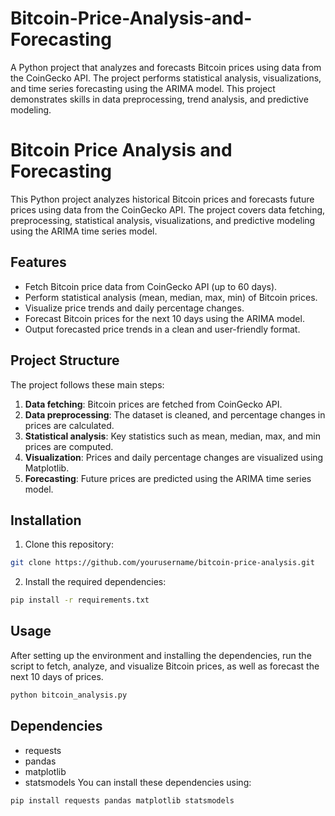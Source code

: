 # Bitcoin-Price-Analysis-and-Forecasting
A Python project that analyzes and forecasts Bitcoin prices using data from the CoinGecko API. The project performs statistical analysis, visualizations, and time series forecasting using the ARIMA model. This project demonstrates skills in data preprocessing, trend analysis, and predictive modeling.
# Bitcoin Price Analysis and Forecasting

This Python project analyzes historical Bitcoin prices and forecasts future prices using data from the CoinGecko API. The project covers data fetching, preprocessing, statistical analysis, visualizations, and predictive modeling using the ARIMA time series model.

## Features
- Fetch Bitcoin price data from CoinGecko API (up to 60 days).
- Perform statistical analysis (mean, median, max, min) of Bitcoin prices.
- Visualize price trends and daily percentage changes.
- Forecast Bitcoin prices for the next 10 days using the ARIMA model.
- Output forecasted price trends in a clean and user-friendly format.

## Project Structure
The project follows these main steps:
1. **Data fetching**: Bitcoin prices are fetched from CoinGecko API.
2. **Data preprocessing**: The dataset is cleaned, and percentage changes in prices are calculated.
3. **Statistical analysis**: Key statistics such as mean, median, max, and min prices are computed.
4. **Visualization**: Prices and daily percentage changes are visualized using Matplotlib.
5. **Forecasting**: Future prices are predicted using the ARIMA time series model.

## Installation

1. Clone this repository:
```bash
git clone https://github.com/yourusername/bitcoin-price-analysis.git
```
2. Install the required dependencies:
```bash
pip install -r requirements.txt
```
## Usage
After setting up the environment and installing the dependencies, run the script to fetch, analyze, and visualize Bitcoin prices, as well as forecast the next 10 days of prices.
```bash
python bitcoin_analysis.py
```
## Dependencies
- requests
- pandas
- matplotlib
- statsmodels
You can install these dependencies using:
```bash
pip install requests pandas matplotlib statsmodels
```
